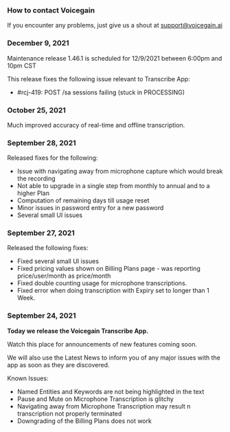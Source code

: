 ### How to contact Voicegain

If you encounter any problems, just give us a shout at support@voicegain.ai

### December 9, 2021

Maintenance release 1.46.1 is scheduled for 12/9/2021 between 6:00pm and 10pm CST

This release fixes the following issue relevant to Transcribe App:
* #rcj-419: POST /sa sessions failing (stuck in PROCESSING)

### October 25, 2021

Much improved accuracy of real-time and offline transcription.

### September 28, 2021

Released fixes for the following:
* Issue with navigating away from microphone capture which would break the recording
* Not able to upgrade in a single step from monthly to annual and to a higher Plan
* Computation of remaining days till usage reset
* Minor issues in password entry for a new password
* Several small UI issues 


### September 27, 2021

Released the following fixes:
* Fixed several small UI issues 
* Fixed pricing values shown on Billing Plans page - was reporting price/user/month as price/month
* Fixed double counting usage for microphone transcriptions.
* Fixed error when doing transcription with Expiry set to longer than 1 Week.

### September 24, 2021


**Today we release the Voicegain Transcribe App.** 

Watch this place for announcements of new features coming soon.

We will also use the Latest News to inform you of any major issues with the app as soon as they are discovered.

Known Issues:
* Named Entities and Keywords are not being highlighted in the text
* Pause and Mute on Microphone Transcription is glitchy
* Navigating away from Microphone Transcription may result n transcription not properly terminated
* Downgrading of the Billing Plans does not work
























 













































